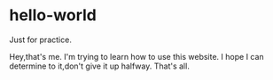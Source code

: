 # hello-world
Just for practice.

Hey,that's me.
I'm trying to learn how to use this website.
I hope I can determine to it,don't give it up halfway.
That's all.
